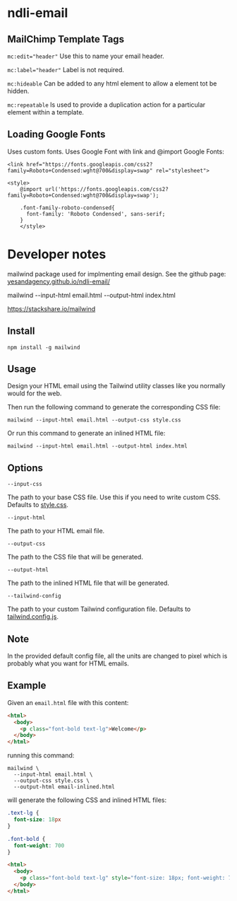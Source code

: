 # ndli-email

## MailChimp Template Tags

`mc:edit="header"`
Use this to name your email header.

`mc:label="header"`
Label is not required.

`mc:hideable`
Can be added to any html element to allow a element tot be hidden.

`mc:repeatable`
Is used to provide a duplication action for a particular element within a template.

## Loading Google Fonts
Uses custom fonts. Uses Google Font with link and @import
Google Fonts:
```
<link href="https://fonts.googleapis.com/css2?family=Roboto+Condensed:wght@700&display=swap" rel="stylesheet">

<style>
    @import url('https://fonts.googleapis.com/css2?family=Roboto+Condensed:wght@700&display=swap');

    .font-family-roboto-condensed{
      font-family: 'Roboto Condensed', sans-serif;
    }
    </style>
```

# Developer notes
 mailwind package used for implmenting email design. See the github page: 
[yesandagency.github.io/ndli-email/](https://yesandagency.github.io/ndli-email/)

mailwind --input-html email.html --output-html index.html

https://stackshare.io/mailwind

## Install
```
npm install -g mailwind
```

## Usage

Design your HTML email using the Tailwind utility classes like you normally would for the web.

Then run the following command to generate the corresponding CSS file:

```
mailwind --input-html email.html --output-css style.css
```

Or run this command to generate an inlined HTML file:

```
mailwind --input-html email.html --output-html index.html
```

## Options

`--input-css`

The path to your base CSS file. Use this if you need to write custom CSS. Defaults to [style.css](./src/style.css).

`--input-html`

The path to your HTML email file.

`--output-css`

The path to the CSS file that will be generated.

`--output-html`

The path to the inlined HTML file that will be generated.

`--tailwind-config`

The path to your custom Tailwind configuration file. Defaults to [tailwind.config.js](./src/tailwind.config.js).

## Note

In the provided default config file, all the units are changed to pixel which is probably what you want for HTML emails.

## Example

Given an `email.html` file with this content:

```html
<html>
  <body>
    <p class="font-bold text-lg">Welcome</p>
  </body>
</html>
```

running this command:
```
mailwind \
  --input-html email.html \
  --output-css style.css \
  --output-html email-inlined.html
```

will generate the following CSS and inlined HTML files:

```css
.text-lg {
  font-size: 18px
}

.font-bold {
  font-weight: 700
}
```

```html
<html>
  <body>
    <p class="font-bold text-lg" style="font-size: 18px; font-weight: 700;">Welcome</p>
  </body>
</html>
```
